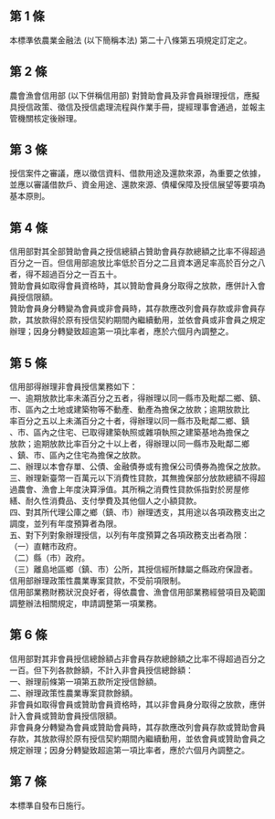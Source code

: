 第 1 條
-------
本標準依農業金融法 (以下簡稱本法) 第二十八條第五項規定訂定之。

第 2 條
-------
農會漁會信用部 (以下併稱信用部) 對贊助會員及非會員辦理授信，應擬  
具授信政策、徵信及授信處理流程與作業手冊，提經理事會通過，並報主  
管機關核定後辦理。

第 3 條
-------
授信案件之審議，應以徵信資料、借款用途及還款來源，為重要之依據，  
並應以審議借款戶、資金用途、還款來源、債權保障及授信展望等要項為  
基本原則。

第 4 條
-------
信用部對其全部贊助會員之授信總額占贊助會員存款總額之比率不得超過  
百分之一百。但信用部逾放比率低於百分之二且資本適足率高於百分之八  
者，得不超過百分之一百五十。  
贊助會員如取得會員資格時，其以贊助會員身分取得之放款，應併計入會  
員授信限額。  
贊助會員身分轉變為會員或非會員時，其存款應改列會員存款或非會員存  
款，其放款得於原有授信契約期間內繼續動用，並依會員或非會員之規定  
辦理；因身分轉變致超逾第一項比率者，應於六個月內調整之。

第 5 條
-------
信用部得辦理非會員授信業務如下：  
一、逾期放款比率未滿百分之五者，得辦理以同一縣市及毗鄰二鄉、鎮、  
    市、區內之土地或建築物等不動產、動產為擔保之放款；逾期放款比  
    率百分之五以上未滿百分之十者，得辦理以同一縣市及毗鄰二鄉、鎮  
    、市、區內之住宅、已取得建築執照或雜項執照之建築基地為擔保之  
    放款；逾期放款比率百分之十以上者，得辦理以同一縣市及毗鄰二鄉  
    、鎮、市、區內之住宅為擔保之放款。  
二、辦理以本會存單、公債、金融債券或有擔保公司債券為擔保之放款。  
三、辦理新臺幣一百萬元以下消費性貸款，其無擔保部分放款總額不得超  
    過農會、漁會上年度決算淨值。其所稱之消費性貸款係指對於房屋修  
    繕、耐久性消費品、支付學費及其他個人之小額貸款。  
四、對其所代理公庫之鄉（鎮、市）辦理透支，其用途以各項政務支出之  
    調度，並列有年度預算者為限。  
五、對下列對象辦理授信，以列有年度預算之各項政務支出者為限：  
（一）直轄市政府。  
（二）縣（市）政府。  
（三）離島地區鄉（鎮、市）公所，其授信經所隸屬之縣政府保證者。  
信用部辦理政策性農業專案貸款，不受前項限制。  
信用部業務財務狀況良好者，得依農會、漁會信用部業務經營項目及範圍  
調整辦法相關規定，申請調整第一項業務。

第 6 條
-------
信用部對其非會員授信總餘額占非會員存款總餘額之比率不得超過百分之  
一百。但下列各款餘額，不計入非會員授信總餘額：  
一、辦理前條第一項第五款所定授信餘額。  
二、辦理政策性農業專案貸款餘額。  
非會員如取得會員或贊助會員資格時，其以非會員身分取得之放款，應併  
計入會員或贊助會員授信限額。  
非會員身分轉變為會員或贊助會員時，其存款應改列會員存款或贊助會員  
存款，其放款得於原有授信契約期間內繼續動用，並依會員或贊助會員之  
規定辦理；因身分轉變致超逾第一項比率者，應於六個月內調整之。

第 7 條
-------
本標準自發布日施行。

